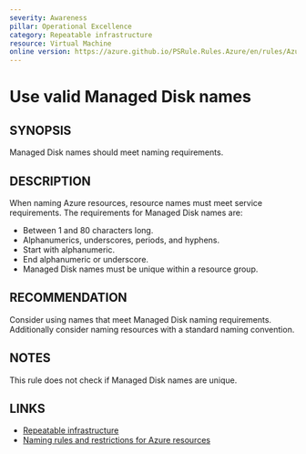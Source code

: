 ```yaml
---
severity: Awareness
pillar: Operational Excellence
category: Repeatable infrastructure
resource: Virtual Machine
online version: https://azure.github.io/PSRule.Rules.Azure/en/rules/Azure.VM.DiskName/
---
```


# Use valid Managed Disk names

## SYNOPSIS

Managed Disk names should meet naming requirements.

## DESCRIPTION

When naming Azure resources, resource names must meet service requirements.
The requirements for Managed Disk names are:

- Between 1 and 80 characters long.
- Alphanumerics, underscores, periods, and hyphens.
- Start with alphanumeric.
- End alphanumeric or underscore.
- Managed Disk names must be unique within a resource group.

## RECOMMENDATION

Consider using names that meet Managed Disk naming requirements.
Additionally consider naming resources with a standard naming convention.

## NOTES

This rule does not check if Managed Disk names are unique.

## LINKS

- [Repeatable infrastructure](https://learn.microsoft.com/azure/architecture/framework/devops/automation-infrastructure)
- [Naming rules and restrictions for Azure resources](https://learn.microsoft.com/azure/azure-resource-manager/management/resource-name-rules)
